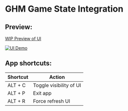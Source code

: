 # GHM Game State Integration

## Preview:

[WIP Preview of UI](https://www.youtube.com/watch?v=Vj4T0M7Qn-4)

[![UI Demo](https://i.imgur.com/jOTJCra.jpg)](https://www.youtube.com/watch?v=Vj4T0M7Qn-4)

## App shortcuts:

| Shortcut     | Action                   |
| ------------ | ------------------------ |
| ALT + C      | Toggle visibility of UI  |
| ALT + P      | Exit app                 |
| ALT + R      | Force refresh UI         |